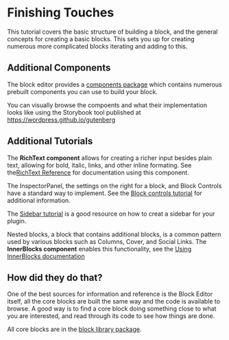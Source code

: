 
# Finishing Touches

This tutorial covers the basic structure of building a block, and the general concepts for creating a basic blocks. This sets you up for creating numerous more complicated blocks iterating and adding to this.

## Additional Components

The block editor provides a [components package](/packages/components/README.md) which contains numerous prebuilt components you can use to build your block.

You can visually browse the compoents and what their implementation looks like using the Storybook tool published at https://wordpress.github.io/gutenberg

## Additional Tutorials

The **RichText component** allows for creating a richer input besides plain text, allowing for bold, italic, links, and other inline formating. See the[RichText Reference](/docs/designers-developers/developers/richtext.md) for documentation using this component.

The InspectorPanel, the settings on the right for a block, and Block Controls have a standard way to implement. See the [Block controls tutorial](/docs/designers-developers/developers/tutorials/block-tutorial/block-controls-toolbar-and-sidebar.md) for additional information.


The [Sidebar tutorial](/docs/designers-developers/developers/tutorials/plugin-sidebar-0.md) is a good resource on how to creat a sidebar for your plugin.

Nested blocks, a block that contains additional blocks, is a common pattern used by various blocks such as Columns, Cover, and Social Links. The **InnerBlocks component** enables this functionality, see the [Using InnerBlocks documentation](/docs/designers-developers/developers/tutorials/block-tutorial/nested-blocks-inner-blocks.md)

## How did they do that?

One of the best sources for information and reference is the Block Editor itself, all the core blocks are built the same way and the code is available to browse. A good way is to find a core block doing something close to what you are interested, and read through its code to see how things are done.

All core blocks are in the [block library package](https://github.com/WordPress/gutenberg/tree/master/packages/block-library/src).
